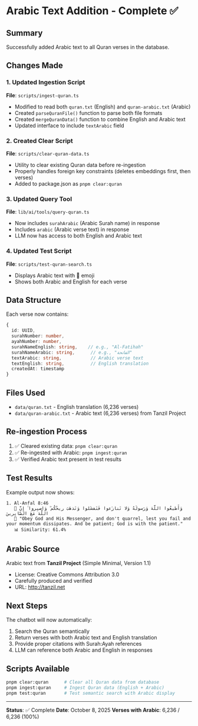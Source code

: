 # Arabic Text Addition - Complete ✅

## Summary

Successfully added Arabic text to all Quran verses in the database.

## Changes Made

### 1. Updated Ingestion Script

**File**: `scripts/ingest-quran.ts`

- Modified to read both `quran.txt` (English) and `quran-arabic.txt` (Arabic)
- Created `parseQuranFile()` function to parse both file formats
- Created `mergeQuranData()` function to combine English and Arabic text
- Updated interface to include `textArabic` field

### 2. Created Clear Script

**File**: `scripts/clear-quran-data.ts`

- Utility to clear existing Quran data before re-ingestion
- Properly handles foreign key constraints (deletes embeddings first, then verses)
- Added to package.json as `pnpm clear:quran`

### 3. Updated Query Tool

**File**: `lib/ai/tools/query-quran.ts`

- Now includes `surahArabic` (Arabic Surah name) in response
- Includes `arabic` (Arabic verse text) in response
- LLM now has access to both English and Arabic text

### 4. Updated Test Script

**File**: `scripts/test-quran-search.ts`

- Displays Arabic text with 🕋 emoji
- Shows both Arabic and English for each verse

## Data Structure

Each verse now contains:

```typescript
{
  id: UUID,
  surahNumber: number,
  ayahNumber: number,
  surahNameEnglish: string,    // e.g., "Al-Fatihah"
  surahNameArabic: string,      // e.g., "الفاتحة"
  textArabic: string,           // Arabic verse text
  textEnglish: string,          // English translation
  createdAt: timestamp
}
```

## Files Used

- `data/quran.txt` - English translation (6,236 verses)
- `data/quran-arabic.txt` - Arabic text (6,236 verses) from Tanzil Project

## Re-ingestion Process

1. ✅ Cleared existing data: `pnpm clear:quran`
2. ✅ Re-ingested with Arabic: `pnpm ingest:quran`
3. ✅ Verified Arabic text present in test results

## Test Results

Example output now shows:

```
1. Al-Anfal 8:46
   🕋 وَأَطيعُوا اللَّهَ وَرَسولَهُ وَلا تَنازَعوا فَتَفشَلوا وَتَذهَبَ ريحُكُم ۖ وَاصبِروا ۚ إِنَّ اللَّهَ مَعَ الصّابِرينَ
   📖 "Obey God and His Messenger, and don't quarrel, lest you fail and your momentum dissipates. And be patient; God is with the patient."
   📊 Similarity: 61.4%
```

## Arabic Source

Arabic text from **Tanzil Project** (Simple Minimal, Version 1.1)

- License: Creative Commons Attribution 3.0
- Carefully produced and verified
- URL: http://tanzil.net

## Next Steps

The chatbot will now automatically:

1. Search the Quran semantically
2. Return verses with both Arabic text and English translation
3. Provide proper citations with Surah:Ayah references
4. LLM can reference both Arabic and English in responses

## Scripts Available

```bash
pnpm clear:quran      # Clear all Quran data from database
pnpm ingest:quran     # Ingest Quran data (English + Arabic)
pnpm test:quran       # Test semantic search with Arabic display
```

---

**Status**: ✅ Complete
**Date**: October 8, 2025
**Verses with Arabic**: 6,236 / 6,236 (100%)
